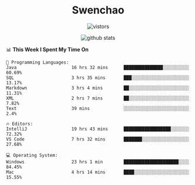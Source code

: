 <h1 align="center">Swenchao</h3>

<p align="center">
  <img src="https://visitor-badge.glitch.me/badge?page_id=Swenchao" alt="vistors" />
</p>

<p align="center">
  <img src="https://github-readme-stats.vercel.app/api?username=Swenchao&count_private=true&show_icons=true&theme=vue-dark&hide_title=true" alt="github stats" />
</p>

<!--START_SECTION:waka-->
📊 **This Week I Spent My Time On** 

```text
💬 Programming Languages: 
Java                     16 hrs 32 mins      ███████████████░░░░░░░░░░   60.69% 
SQL                      3 hrs 35 mins       ███░░░░░░░░░░░░░░░░░░░░░░   13.17% 
Markdown                 3 hrs 4 mins        ██░░░░░░░░░░░░░░░░░░░░░░░   11.31% 
XML                      2 hrs 7 mins        ██░░░░░░░░░░░░░░░░░░░░░░░   7.82% 
Text                     39 mins             ░░░░░░░░░░░░░░░░░░░░░░░░░   2.4%

🔥 Editors: 
IntelliJ                 19 hrs 43 mins      ██████████████████░░░░░░░   72.32% 
VS Code                  7 hrs 32 mins       ███████░░░░░░░░░░░░░░░░░░   27.68%

💻 Operating System: 
Windows                  23 hrs 1 min        █████████████████████░░░░   84.45% 
Mac                      4 hrs 14 mins       ████░░░░░░░░░░░░░░░░░░░░░   15.55%

```


<!--END_SECTION:waka-->
